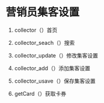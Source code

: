 # 营销员集客设置

1. collector（）首页

2. collector_seach（）搜索

3. collector_update（）修改集客设置

4. collector_add（）添加集客设置

5. collector_usave（）保存集客设置

6. getCard（）获取卡券



